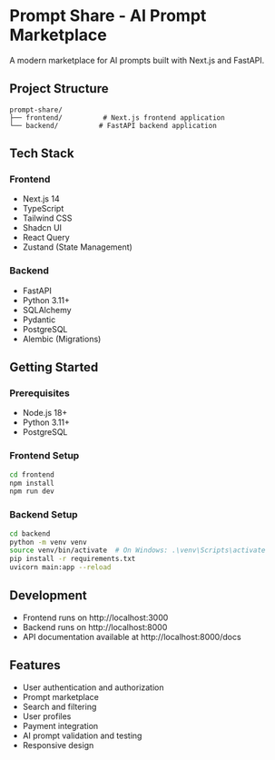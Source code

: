 # Prompt Share - AI Prompt Marketplace

A modern marketplace for AI prompts built with Next.js and FastAPI.

## Project Structure

```
prompt-share/
├── frontend/          # Next.js frontend application
└── backend/          # FastAPI backend application
```

## Tech Stack

### Frontend
- Next.js 14
- TypeScript
- Tailwind CSS
- Shadcn UI
- React Query
- Zustand (State Management)

### Backend
- FastAPI
- Python 3.11+
- SQLAlchemy
- Pydantic
- PostgreSQL
- Alembic (Migrations)

## Getting Started

### Prerequisites
- Node.js 18+
- Python 3.11+
- PostgreSQL

### Frontend Setup
```bash
cd frontend
npm install
npm run dev
```

### Backend Setup
```bash
cd backend
python -m venv venv
source venv/bin/activate  # On Windows: .\venv\Scripts\activate
pip install -r requirements.txt
uvicorn main:app --reload
```

## Development

- Frontend runs on http://localhost:3000
- Backend runs on http://localhost:8000
- API documentation available at http://localhost:8000/docs

## Features

- User authentication and authorization
- Prompt marketplace
- Search and filtering
- User profiles
- Payment integration
- AI prompt validation and testing
- Responsive design
